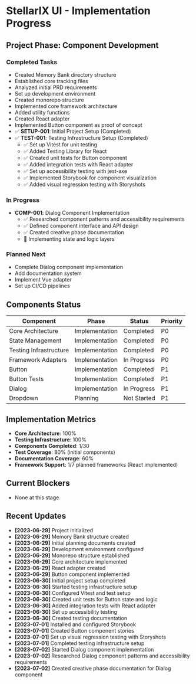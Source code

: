 # StellarIX UI - Implementation Progress

## Project Phase: Component Development

### Completed Tasks
- Created Memory Bank directory structure
- Established core tracking files
- Analyzed initial PRD requirements
- Set up development environment
- Created monorepo structure
- Implemented core framework architecture
- Added utility functions
- Created React adapter
- Implemented Button component as proof of concept
- ✅ **SETUP-001**: Initial Project Setup (Completed)
- ✅ **TEST-001**: Testing Infrastructure Setup (Completed)
  - ✅ Set up Vitest for unit testing
  - ✅ Added Testing Library for React
  - ✅ Created unit tests for Button component
  - ✅ Added integration tests with React adapter
  - ✅ Set up accessibility testing with jest-axe
  - ✅ Implemented Storybook for component visualization
  - ✅ Added visual regression testing with Storyshots

### In Progress
- **COMP-001**: Dialog Component Implementation
  - ✅ Researched component patterns and accessibility requirements
  - ✅ Defined component interface and API design
  - ✅ Created creative phase documentation
  - 🔄 Implementing state and logic layers

### Planned Next
- Complete Dialog component implementation
- Add documentation system
- Implement Vue adapter
- Set up CI/CD pipelines

## Components Status

| Component | Phase | Status | Priority |
|-----------|-------|--------|----------|
| Core Architecture | Implementation | Completed | P0 |
| State Management | Implementation | Completed | P0 |
| Testing Infrastructure | Implementation | Completed | P0 |
| Framework Adapters | Implementation | In Progress | P0 |
| Button | Implementation | Completed | P1 |
| Button Tests | Implementation | Completed | P1 |
| Dialog | Implementation | In Progress | P1 |
| Dropdown | Planning | Not Started | P1 |

## Implementation Metrics
- **Core Architecture**: 100%
- **Testing Infrastructure**: 100%
- **Components Completed**: 1/30
- **Test Coverage**: 80% (initial components)
- **Documentation Coverage**: 60%
- **Framework Support**: 1/7 planned frameworks (React implemented)

## Current Blockers
- None at this stage

## Recent Updates
- **[2023-06-29]** Project initialized
- **[2023-06-29]** Memory Bank structure created
- **[2023-06-29]** Initial planning documents created
- **[2023-06-29]** Development environment configured
- **[2023-06-29]** Monorepo structure established
- **[2023-06-29]** Core architecture implemented
- **[2023-06-29]** React adapter created
- **[2023-06-29]** Button component implemented 
- **[2023-06-30]** Initial project setup completed
- **[2023-06-30]** Started testing infrastructure setup
- **[2023-06-30]** Configured Vitest and test setup
- **[2023-06-30]** Created unit tests for Button state and logic
- **[2023-06-30]** Added integration tests with React adapter
- **[2023-06-30]** Set up accessibility testing
- **[2023-06-30]** Created testing documentation
- **[2023-07-01]** Installed and configured Storybook
- **[2023-07-01]** Created Button component stories
- **[2023-07-01]** Set up visual regression testing with Storyshots
- **[2023-07-01]** Completed testing infrastructure setup
- **[2023-07-02]** Started Dialog component implementation
- **[2023-07-02]** Researched Dialog component patterns and accessibility requirements
- **[2023-07-02]** Created creative phase documentation for Dialog component 
